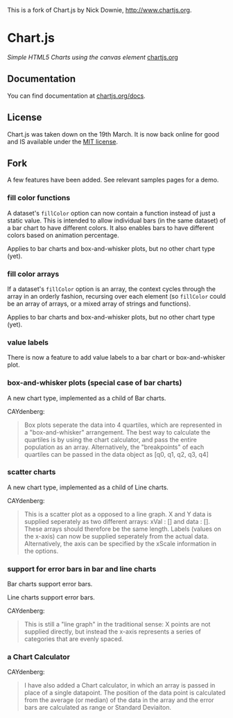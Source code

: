 This is a fork of Chart.js by Nick Downie, http://www.chartjs.org.

Chart.js
=======
*Simple HTML5 Charts using the canvas element* [chartjs.org](http://www.chartjs.org)

Documentation
-------
You can find documentation at [chartjs.org/docs](http://www.chartjs.org/docs).

License
-------
Chart.js was taken down on the 19th March. It is now back online for good and IS available under the [MIT license](http://opensource.org/licenses/MIT).

Fork
-------

A few features have been added. See relevant samples pages for a demo.

### fill color functions

A dataset's `fillColor` option can now contain a function instead of just a static value. This is intended to allow individual bars (in the same dataset) of a bar chart to have different colors. It also enables bars to have different colors based on animation percentage.

Applies to bar charts and box-and-whisker plots, but no other chart type (yet).

### fill color arrays

If a dataset's `fillColor` option is an array, the context cycles through the array in an orderly fashion, recursing over each element (so `fillColor` could be an array of arrays, or a mixed array of strings and functions).

Applies to bar charts and box-and-whisker plots, but no other chart type (yet).

### value labels

There is now a feature to add value labels to a bar chart or box-and-whisker plot.

### box-and-whisker plots (special case of bar charts)

A new chart type, implemented as a child of Bar charts.

CAYdenberg:

> Box plots seperate the data into 4 quartiles, which are represented
> in a "box-and-whisker" arrangement. The best way to calculate the quartiles is by 
> using the chart calculator, and pass the entire population as an array. Alternatively, 
> the "breakpoints" of each quartiles can be passed in the data object as [q0, q1, q2, q3, q4]

### scatter charts

A new chart type, implemented as a child of Line charts. 

CAYdenberg:

> This is a scatter plot as a opposed to a line graph. X and Y data is 
> supplied seperately as two different arrays: xVal : [] and data : []. These arrays 
> should therefore be the same length. Labels (values on the x-axis) can now be supplied
> seperately from the actual data. Alternatively, the axis can be specified by the xScale
> information in the options.

### support for error bars in bar and line charts

Bar charts support error bars.

Line charts support error bars.

CAYdenberg:

> This is still a "line graph" in the
> traditional sense: X points are not supplied directly, but instead the x-axis
> represents a series of categories that are evenly spaced.

### a Chart Calculator

CAYdenberg:

> I have also added a Chart calculator, in 
> which an array is passed in place of a single datapoint. The position of 
> the data point is calculated from the average (or median) of the data in 
> the array and the error bars are calculated as range or Standard 
> Deviaiton.

